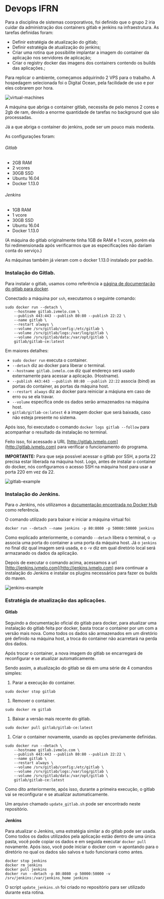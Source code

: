 # Devops IFRN

Para a disciplina de sistemas coorporativos, foi definido que o grupo 2 iria cuidar da administração dos containers gitlab e jenkins na infraestrutura. As tarefas definidas foram:

- Definir estratégia de atualização do gitlab;
- Definir estratégia de atualização do jenkins;
- Criar uma rotina que possibilite implantar a imagem do container da aplicação nos servidores de aplicação;
- Criar o registry docker das imagens dos containers contendo os builds das aplicações.;

Para replicar o ambiente, começamos adquirindo 2 VPS para o trabalho. A hospedagem selecionada foi o Digital Ocean, pela facilidade de uso e por eles cobrarem por hora.

![virtual-machines](http://i.imgur.com/U6PGiON.png)

A máquina que abriga o container gitlab, necessita de pelo menos 2 cores e 2gb de ram, devido a enorme quantidade de tarefas no background que são processadas.

Já a que abriga o container do jenkins, pode ser um pouco mais modesta.

As configurações foram:

###### Gitlab
- 2GB RAM
- 2 vcores
- 30GB SSD
- Ubuntu 16.04
- Docker 1.13.0

###### Jenkins
- 1GB RAM
- 1 vcore
- 30GB SSD
- Ubuntu 16.04
- Docker 1.13.0

(A máquina do gitlab originalmente tinha 1GB de RAM e 1 vcore, porém ela foi redimensionada após verificarmos que as especificações não dariam conta do serviço.)

As máquinas também já vieram com o docker 1.13.0 instalado por padrão.

### Instalação do Gitlab.

Para instalar o gitlab, usamos como referência a [página de documentação do gitlab para docker](https://docs.gitlab.com/omnibus/docker/README.html#where-is-the-data-stored).

Conectado a máquina por ```ssh```, executamos o seguinte comando:

```
sudo docker run --detach \
    --hostname gitlab.ivmelo.com \
    --publish 443:443 --publish 80:80 --publish 22:22 \
    --name gitlab \
    --restart always \
    --volume /srv/gitlab/config:/etc/gitlab \
    --volume /srv/gitlab/logs:/var/log/gitlab \
    --volume /srv/gitlab/data:/var/opt/gitlab \
    gitlab/gitlab-ce:latest
```

Em maiores detalhes:

- ```sudo docker run``` executa o container.
- ```--detach``` diz ao docker para liberar o terminal.
- ```--hostname gitlab.ivmelo.com``` diz qual endereço será usado externamente para acessar a aplicação. (Hostname).
- ```--publish 443:443 --publish 80:80 --publish 22:22``` associa (bind) as portas do container, as portas da máquina host.
- ```--restart always``` diz ao docker para reiniciar a máqiuna em caso de erro ou se ela travar.
- ```--volume``` especifica onde os dados serão armazenados na máquina host.
- ```gitlab/gitlab-ce:latest``` é a imagem docker que será baixada, caso não esteja presente no sistema.

Após isso, foi executado o comando ```docker logs gitlab --follow``` para acompanhar o resultado da instalação no terminal.

Feito isso, foi acessado a URL [http://gitlab.ivmelo.com](http://gitlab.ivmelo.com) para verificar o funcionamento do programa.

**IMPORTANTE:** Para que seja possível acessar o gitlab por SSH, a porta 22 precisa estar liberada na máquina host. Logo, antes de instalar o container do docker, nós configuramos o acesso SSH na máquina host para usar a porta 220 em vez da 22.

![gitlab-example](http://i.imgur.com/Sj8WAAK.png)

### Instalação do Jenkins.

Para o Jenkins, nós utilizamos a [documentação encontrada no Docker Hub](https://hub.docker.com/_/jenkins/) como referência.

O comando utilizado para baixar e iniciar a máquina virtual foi:

```
docker run --detach --name jenkins -p 80:8080 -p 50000:50000 jenkins
```

Como explicado anteriormente, o comando ```--detach``` libera o terminal, o ```-p``` associa uma porta do container a uma porta da máquina host. Já o ```jenkins``` no final diz qual imagem será usada, e o -v diz em qual diretório local será armazanado os dados da aplicação.

Depois de executar o comando acima, acessamos a url [http://jenkins.ivmelo.com](http://jenkins.ivmelo.com) para continuar a instalação do Jenkins e instalar os plugins necessários para fazer os builds do maven.

![jenkins-example](http://i.imgur.com/oCZX6XF.png)

### Estratégia de atualização das aplicações.

#### Gitlab
Seguindo a documentação oficial do gitlab para docker, para atualizar uma instalação do gitlab feita por docker, basta trocar o container por um com a versão mais nova. Como todos os dados são armazenados em um diretório pré definido na máquina host, a troca do container não acarretará na perda dos dados.

Após trocar o container, a nova imagem do gitlab se encarregará de reconfigurar e se atualizar automaticamente.

Sendo assim, a atualização do gitlab se dá em uma série de 4 comandos simples:

1. Parar a execução do container.
```
sudo docker stop gitlab
```

1. Remover o container.
```
sudo docker rm gitlab
```

1. Baixar a versão mais recente do gitlab.
```
sudo docker pull gitlab/gitlab-ce:latest
```

1. Criar o container novamente, usando as opções previamente definidas.
```
sudo docker run --detach \
    --hostname gitlab.ivmelo.com \
    --publish 443:443 --publish 80:80 --publish 22:22 \
    --name gitlab \
    --restart always \
    --volume /srv/gitlab/config:/etc/gitlab \
    --volume /srv/gitlab/logs:/var/log/gitlab \
    --volume /srv/gitlab/data:/var/opt/gitlab \
    gitlab/gitlab-ce:latest
```

Como dito anteriormente, após isso, durante a primeira execução, o gitlab vai se reconfigurar e se atualizar automaticamente.

Um arquivo chamado ```update_gitlab.sh``` pode ser encontrado neste repositório.

#### Jenkins

Para atualizar o Jenkins, uma estratégia similar a do gitlab pode ser usada. Como todos os dados utilizados pela aplicação estão dentro de uma única pasta, você pode copiar os dados e em seguida executar ```docker pull``` novamente. Após isso, você pode iniciar o docker com -v apontando para o diretório no qual os dados são salvos e tudo funcionará como antes.

```
docker stop jenkins
docker rm jenkins
docker pull jenkins
docker run --detach -p 80:8080 -p 50000:50000 -v /srv/jenkins:/var/jenkins_home jenkins
```

O script ```update_jenkins.sh``` foi criado no repositório para ser utilizado durante esta rotina.
